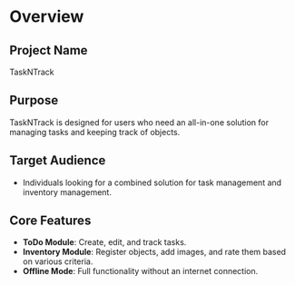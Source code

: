 # Overview

## Project Name
TaskNTrack

## Purpose
TaskNTrack is designed for users who need an all-in-one solution for managing tasks and keeping track of objects.

## Target Audience
- Individuals looking for a combined solution for task management and inventory management.

## Core Features
- **ToDo Module**: Create, edit, and track tasks.
- **Inventory Module**: Register objects, add images, and rate them based on various criteria.
- **Offline Mode**: Full functionality without an internet connection.
